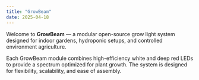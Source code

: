 ```yaml
---
title: "GrowBeam"
date: 2025-04-18
---
```


Welcome to **GrowBeam** — a modular open-source grow light system designed for indoor gardens, hydroponic setups, and controlled environment agriculture.

Each GrowBeam module combines high-efficiency white and deep red LEDs to provide a spectrum optimized for plant growth. The system is designed for flexibility, scalability, and ease of assembly.
